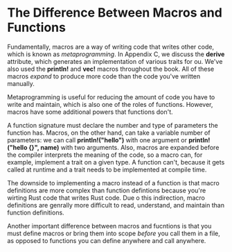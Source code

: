 # The Difference Between Macros and Functions

Fundamentally, macros are a way of writing code that writes other code, which is known as
*metaprogramming*. In Appendix C, we discuss the **derive** attribute, which generates an
implementation of various traits for ou. We've also used the **println!** and **vec!** macros
throughout the book. All of these macros *expand* to produce more code than the code you've written
manually.

Metaprogramming is useful for reducing the amount of code you have to write and maintain, which
is also one of the roles of functions. However, macros have some additional powers that functions
don't.

A function signature must declare the number and type of parameters the function has. Macros, on
the other hand, can take a variable number of parameters: we can call **println!("hello")** with one
argument or **println!("hello {}", name)** with two arguments. Also, macros are expanded before
the compiler interprets the meaning of the code, so a macro can, for example, implement a trait on
a given type. A function can't, because it gets called at runtime and a trait needs to be implemented
at compile time.

The downside to implementing a macro instead of a function is that macro definitions are more
complex than function defintions because you're wirting Rust code that writes Rust code. Due o
this indirection, macro definitions are genrally more difficult to read, understand, and maintain
than function definitions.

Another important difference between macros and fucntions is that you must define macros or
bring them into scope *before* you call them in a file, as opposed to functions you can define
anywhere and call anywhere.
